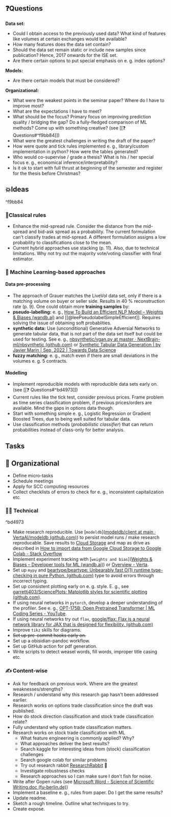 

## ❓Questions
**Data set:**
- Could I obtain access to the previously used data? What kind of features like volumes at certain exchanges would be available?
- How many features does the data set contain?
- Should the data set remain static or include new samples since publication? Hence, 2017 onwards for the ISE set.
- Are there certain options to put special emphasis on e. g. index options?

**Models:**
- Are there certain models that must be considered?

**Organizational:**
- What were the weakest points in the seminar paper? Where do I have to improve most?
- What are the expectations I have to meet?
- What should be the focus? Primary focus on improving prediction quality / bridging the gap? Do a fully-fledged comparison of ML methods? Come up with something creative? (see [[❓ Questions#^f9bb84]])
- What were the greatest challenges in writing the draft of the paper?
- How were quote and tick rules implemented e. g., library/custom implementation in python? How were the tables generated?
- Who would co-supervise / grade a thesis? What is his / her special focus e. g., economical inference/interpretability?
- Is it ok to start with full thrust at beginning of the semester and register for the thesis before Christmas?

## 💥Ideas

^f9bb84

### 📜Classical rules
- Enhance the mid-spread rule. Consider the distance from the mid-spread and bid-ask spread as a probability. The current formulation can't classify trades at mid-spread. A different formulation assigns a low probability to classifications close to the mean.
- Current hybrid approaches use stacking (p. 11). Also, due to technical limitations. Why not try out the majority vote/voting classifier with final estimator.

### 🧠 Machine Learning-based approaches

#### Data pre-processing
- The approach of Grauer matches the LiveVol data set, only if there is a matching volume on buyer or seller side. Results in 40 % reconstruction rate (p. 9). One could obtain more **training samples** by:
- **pseudo-labelling:** e. g., [How To Build an Efficient NLP Model – Weights & Biases (wandb.ai)](https://wandb.ai/darek/fbck/reports/How-To-Build-an-Efficient-NLP-Model--VmlldzoyNTE5MDEx) and [[@leePseudolabelSimpleEfficient]]. Requires solving the issue of obtaining soft probablities.
- **synthetic data:** Use (unconditional) Generative Adversial Networks to generate tabular data, that is not part of the data set itself but could be used for testing. See e. g., [nbsynthetic/vgan.py at master · NextBrain-ml/nbsynthetic (github.com)](https://github.com/NextBrain-ml/nbsynthetic/blob/master/src/nbsynthetic/vgan.py) or [Synthetic Tabular Data Generation | by Javier Marin | Sep, 2022 | Towards Data Science](https://towardsdatascience.com/synthetic-tabular-data-generation-34eb94a992ed)
- **fuzzy matching:** e. g., match even if there are small deviations in the volumes e. g. 5 contracts.

#### Modelling
- Implement reproducible models with reproducible data sets early on. (see [[❓ Questions#^bd4973]])
- Current rules like the tick test, consider previous prices. Frame problem as time series classification problem, if previous prices/orders are available. Mind the gaps in options data though.
- Start with something simple e. g., Logistic Regression or Gradient Boosted Trees, due to being well suited for tabular data.
- Use classification methods (*probabilistic classifier*) that can return probabilities instead of class-only for better analysis.


## Tasks

## 🏫 Organizational
- Define micro-tasks
- Schedule meetings
- Apply for SCC computing resources
- Collect checklists of errors to check for e. g., inconsistent capitalization etc.

### 👨‍🚀 Technical

^bd4973

- Make research reproducible. Use [`modeldb`]([modeldb/client at main · VertaAI/modeldb (github.com)](https://github.com/VertaAI/modeldb/tree/main/client)) to persist model runs / make research reproducable. Save results to [Cloud Storage](https://cloud.google.com/storage?hl=de) and map as drive as described in [How to import data from Google Cloud Storage to Google Colab - Stack Overflow](https://stackoverflow.com/questions/51715268/how-to-import-data-from-google-cloud-storage-to-google-colab)
- Implement experiment tracking with [`weights and bias`]([Weights & Biases – Developer tools for ML (wandb.ai)](https://wandb.ai/site)) or [Overview - Verta](https://docs.verta.ai/verta/). 
- Set up `mypy` and [beartype/beartype: Unbearably fast O(1) runtime type-checking in pure Python. (github.com)](https://github.com/beartype/beartype) type to avoid errors through incorrect typing. 
- Set up consistent plotting early on e. g. style. E. g., see [garrettj403/SciencePlots: Matplotlib styles for scientific plotting (github.com)](https://github.com/garrettj403/SciencePlots).
- If using neural networks in `pytorch`, develop a deeper understanding of the profiler. See e. g., [OPT-175B: Open Pretrained Transformer | ML Coding Series - YouTube](https://www.youtube.com/watch?v=5RUOrXl3nag). 
- If using neural networks try out `flax`, [google/flax: Flax is a neural network library for JAX that is designed for flexibility. (github.com)](https://github.com/google/flax)
- Improve `tikz` skills for diagrams.
- ~~Set up pre-commit hooks early on.~~
- Set up a obisidian-pandoc workflow.
- Set up GitHub action for pdf generation.
- Write scripts to detect weasel words, fill words, improper title casing etc.

### ✍️ Content-wise
- Ask for feedback on previous work. Where are the greatest weaknesses/strengths?
- Research / understand why this research gap hasn't been addressed earlier.
- Research works on options trade classification since the draft was published.
- How do stock direction classification and stock trade classification relate?
- Fully understand why option trade classification matters.
- Research works on stock trade classification with ML
	- What feature engineering is commonly applied? Why?
	- What approaches deliver the best results?
	- Search kaggle for interesting ideas from (stock) classification challenges
	- Search google colab for similar problems
	- Try out research rabbit [ResearchRabbit](https://www.researchrabbit.ai/) 💫
	- Investigate robustness checks
	- Research approaches so I can make sure I don't fish for noise.
- Write after Gopen rules (see [Microsoft Word - Science of Scientific Writing.doc (fu-berlin.de)](http://www.inf.fu-berlin.de/lehre/pmo/eng/ScientificWriting.pdf))
- Implement a baseline e. g., rules from paper. Do I get the same results?
- Update readme.
- Sketch a rough timeline. Outline what techniques to try.
- Create expose.